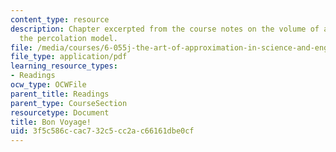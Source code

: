 ```yaml
---
content_type: resource
description: Chapter excerpted from the course notes on the volume of a pyramid and
  the percolation model.
file: /media/courses/6-055j-the-art-of-approximation-in-science-and-engineering-spring-2008/3f5c586ccac732c5cc2ac66161dbe0cf_apr07.pdf
file_type: application/pdf
learning_resource_types:
- Readings
ocw_type: OCWFile
parent_title: Readings
parent_type: CourseSection
resourcetype: Document
title: Bon Voyage!
uid: 3f5c586c-cac7-32c5-cc2a-c66161dbe0cf
---
```


